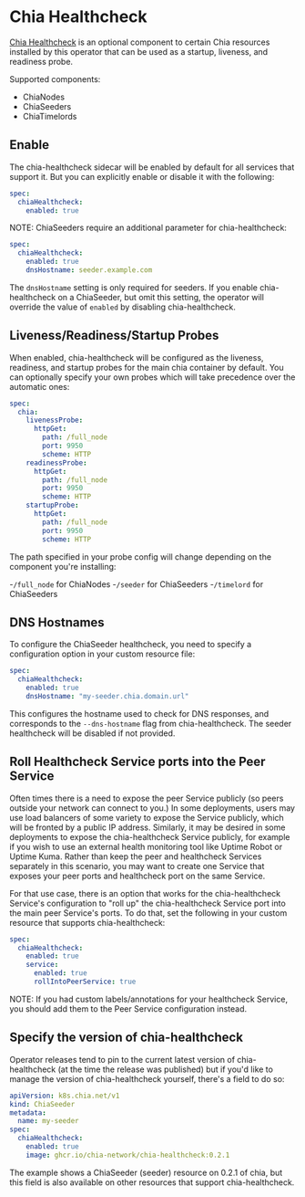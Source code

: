 # Chia Healthcheck

[Chia Healthcheck](https://github.com/Chia-Network/chia-healthcheck) is an optional component to certain Chia resources installed by this operator that can be used as a startup, liveness, and readiness probe.

Supported components:

- ChiaNodes
- ChiaSeeders
- ChiaTimelords

## Enable

The chia-healthcheck sidecar will be enabled by default for all services that support it. But you can explicitly enable or disable it with the following:

```yaml
spec:
  chiaHealthcheck:
    enabled: true
```

NOTE: ChiaSeeders require an additional parameter for chia-healthcheck:

```yaml
spec:
  chiaHealthcheck:
    enabled: true
    dnsHostname: seeder.example.com
```

The `dnsHostname` setting is only required for seeders. If you enable chia-healthcheck on a ChiaSeeder, but omit this setting, the operator will override the value of `enabled` by disabling chia-healthcheck.

## Liveness/Readiness/Startup Probes

When enabled, chia-healthcheck will be configured as the liveness, readiness, and startup probes for the main chia container by default. You can optionally specify your own probes which will take precedence over the automatic ones:

```yaml
spec:
  chia:
    livenessProbe:
      httpGet:
        path: /full_node
        port: 9950
        scheme: HTTP
    readinessProbe:
      httpGet:
        path: /full_node
        port: 9950
        scheme: HTTP
    startupProbe:
      httpGet:
        path: /full_node
        port: 9950
        scheme: HTTP
```

The path specified in your probe config will change depending on the component you're installing:

-`/full_node` for ChiaNodes
-`/seeder` for ChiaSeeders
-`/timelord` for ChiaSeeders

## DNS Hostnames

To configure the ChiaSeeder healthcheck, you need to specify a configuration option in your custom resource file:

```yaml
spec:
  chiaHealthcheck:
    enabled: true
    dnsHostname: "my-seeder.chia.domain.url"
```

This configures the hostname used to check for DNS responses, and corresponds to the `--dns-hostname` flag from chia-healthcheck. The seeder healthcheck will be disabled if not provided.

## Roll Healthcheck Service ports into the Peer Service

Often times there is a need to expose the peer Service publicly (so peers outside your network can connect to you.) In some deployments, users may use load balancers of some variety to expose the Service publicly, which will be fronted by a public IP address. Similarly, it may be desired in some deployments to expose the chia-healthcheck Service publicly, for example if you wish to use an external health monitoring tool like Uptime Robot or Uptime Kuma. Rather than keep the peer and healthcheck Services separately in this scenario, you may want to create one Service that exposes your peer ports and healthcheck port on the same Service.

For that use case, there is an option that works for the chia-healthcheck Service's configuration to "roll up" the chia-healthcheck Service port into the main peer Service's ports. To do that, set the following in your custom resource that supports chia-healthcheck:

```yaml
spec:
  chiaHealthcheck:
    enabled: true
    service:
      enabled: true
      rollIntoPeerService: true
```

NOTE: If you had custom labels/annotations for your healthcheck Service, you should add them to the Peer Service configuration instead.

## Specify the version of chia-healthcheck

Operator releases tend to pin to the current latest version of chia-healthcheck (at the time the release was published) but if you'd like to manage the version of chia-healthcheck yourself, there's a field to do so:

```yaml
apiVersion: k8s.chia.net/v1
kind: ChiaSeeder
metadata:
  name: my-seeder
spec:
  chiaHealthcheck:
    enabled: true
    image: ghcr.io/chia-network/chia-healthcheck:0.2.1
```

The example shows a ChiaSeeder (seeder) resource on 0.2.1 of chia, but this field is also available on other resources that support chia-healthcheck.
